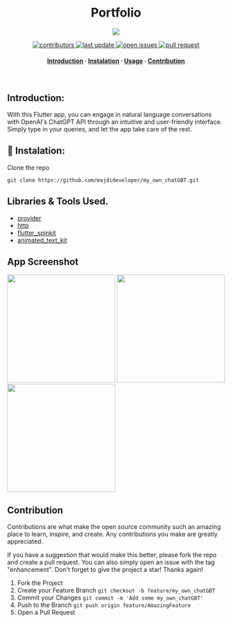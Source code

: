 <div align="center">

  
  <h1>Portfolio</h1>
  <img src="assets/images/porfilo.png" >
  
  
<!-- Badges -->
<p>
 
 <a href="https://github.com/majdideveloper/my_own_chatGBT/graphs/contributors">
    <img src="https://img.shields.io/github/contributors/majdideveloper/my_own_chatGBT" alt="contributors" />
  </a>
  <a href="">
    <img src="https://img.shields.io/github/last-commit/majdideveloper/my_own_chatGBT" alt="last update" />
  </a>
  <a href="https://github.com/majdideveloper/my_own_chatGBT/issues/">
    <img src="https://img.shields.io/github/issues/majdideveloper/my_own_chatGBT" alt="open issues" />
  </a>
  <a href="https://github.com/majdideveloper/my_own_chatGBT/pulls?q=is%3Apr+is%3Aclosed/">
    <img src="https://img.shields.io/github/issues-pr/cdnjs/cdnjs.svg?style=flat" alt="pull request" />
  </a>
</p>
   
<h4>
    <a href="https://github.com/majdideveloper/my_own_chatGBT/">Introduction</a>
  <span> · </span>
    <a href="https://github.com/majdideveloper/my_own_chatGBT">Instalation</a>
  <span> · </span>
    <a href="https://github.com/majdideveloper/my_own_chatGBT/issues/">Usage</a>
  <span> · </span>
    <a href="https://github.com/majdideveloper/my_own_chatGBT/issues/">Contribution</a>
  </h4>
</div>



<br />
<!-- Introduction-->



## Introduction:
With this Flutter app, you can engage in natural language conversations with OpenAI's ChatGPT API through an intuitive and user-friendly interface. Simply type in your queries, and let the app take care of the rest.





## :wrench: Instalation:
Clone the repo
```
git clone https://github.com/majdideveloper/my_own_chatGBT.git
```

## Libraries & Tools Used.
- [provider](https://pub.dev/packages/provider/install)
- [http](https://pub.dev/packages/http)
- [flutter_spinkit](https://pub.dev/packages/flutter_spinkit)
- [animated_text_kit](https://pub.dev/packages/animated_text_kit)


## App Screenshot
<img src="assets/images/s1.png" width="250"> <img src="assets/images/s2.png" width="250"> <img src="assets/images/s3.png" width="250">




## Contribution

Contributions are what make the open source community such an amazing place to learn, inspire, and create. Any contributions you make are greatly appreciated.

If you have a suggestion that would make this better, please fork the repo and create a pull request. You can also simply open an issue with the tag "enhancement". Don't forget to give the project a star! Thanks again!

  1. Fork the Project
  2. Create your Feature Branch ```git checkout -b feature/my_own_chatGBT```
  3. Commit your Changes ```git commit -m 'Add some my_own_chatGBT'```
  4. Push to the Branch ```git push origin feature/AmazingFeature```
  5. Open a Pull Request


